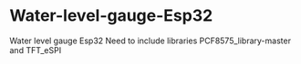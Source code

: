 # Water-level-gauge-Esp32
Water level gauge Esp32
Need to include libraries PCF8575_library-master and TFT_eSPI 
